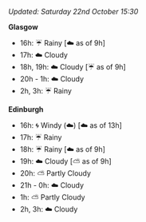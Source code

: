 *Updated: Saturday 22nd October 15:30*

**Glasgow**

* 16h: :umbrella: Rainy [:cloud: as of 9h]
* 17h: :cloud: Cloudy
* 18h, 19h: :cloud: Cloudy [:umbrella: as of 9h]
* 20h - 1h: :cloud: Cloudy
* 2h, 3h: :umbrella: Rainy

**Edinburgh**

* 16h: :cyclone: Windy (:cloud:) [:cloud: as of 13h]
* 17h: :umbrella: Rainy
* 18h: :umbrella: Rainy [:cloud: as of 9h]
* 19h: :cloud: Cloudy [:partly_sunny: as of 9h]
* 20h: :partly_sunny: Partly Cloudy
* 21h - 0h: :cloud: Cloudy
* 1h: :partly_sunny: Partly Cloudy
* 2h, 3h: :cloud: Cloudy
